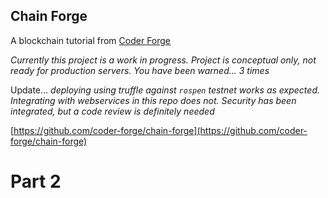 ## Chain Forge

A blockchain tutorial from [Coder Forge](http://coderforge.io)

*Currently this project is a work in progress.*
*Project is conceptual only, not ready for production servers.*
*You have been warned... 3 times*

Update...
*deploying using truffle against `rospen` testnet works as expected. Integrating
with webservices in this repo does not. Security has been integrated, but a
code review is definitely needed*

[https://github.com/coder-forge/chain-forge](https://github.com/coder-forge/chain-forge)

# Part 2

